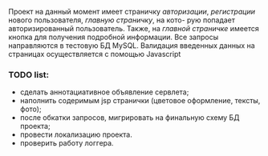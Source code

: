 Проект на данный момент имеет страничку _авторизации_, _регистрации_ нового пользователя, _главную страничку_, на кото-
рую попадает авторизированный пользователь. Также, на _главной страничке_ имеется кнопка для получения подробной информации.
Все запросы направляются в тестовую БД MySQL. Валидация введенных данных на страницах осуществляется с помощью Javascript

### TODO list:
- сделать аннотациативное объявление сервлета;
- наполнить содеримым jsp странички (цветовое оформление, тексты, фото);
- после обкатки запросов, мигрировать на финальную схему БД проекта;
- провести локализацию проекта.
- проверить работу логгера.